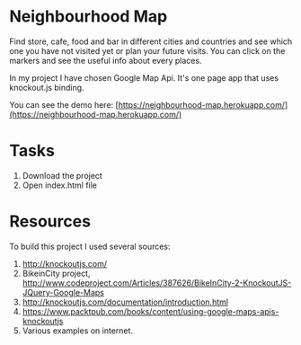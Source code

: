 # Neighbourhood Map
Find store, cafe, food and bar in different cities and countries and see which one you have not visited yet or plan your future visits. You can click on the markers and see the useful info about every places.

In my project I have chosen Google Map Api. It's one page app that uses knockout.js binding.

You can see the demo here: [https://neighbourhood-map.herokuapp.com/](https://neighbourhood-map.herokuapp.com/)

# Tasks

1. Download the project
2. Open index.html file

# Resources
To build this project I used several sources:

1. http://knockoutjs.com/
2. BikeinCity project, http://www.codeproject.com/Articles/387626/BikeInCity-2-KnockoutJS-JQuery-Google-Maps
3. http://knockoutjs.com/documentation/introduction.html
4. https://www.packtpub.com/books/content/using-google-maps-apis-knockoutjs
5. Various examples on internet.
